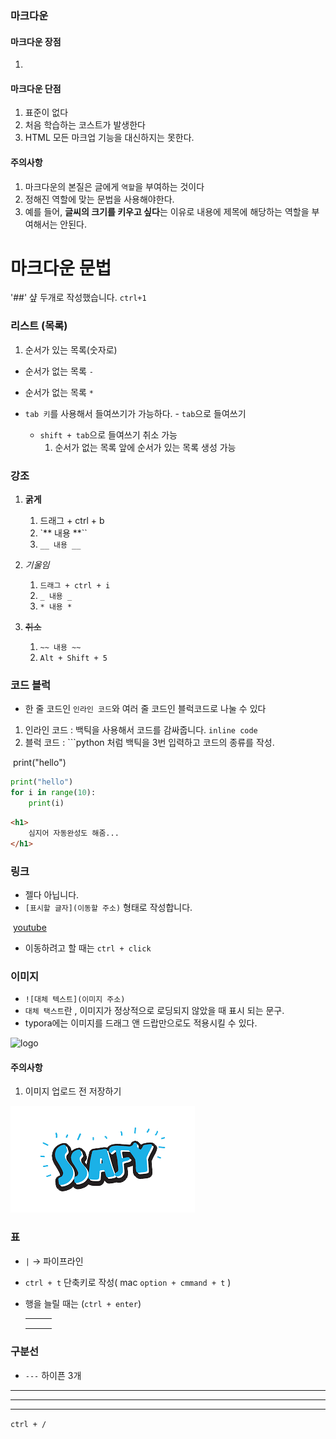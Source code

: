 ### 마크다운

#### 마크다운 장점

1. 

#### 마크다운 단점

1. 표준이 없다
2. 처음 학습하는 코스트가 발생한다
3. HTML 모든 마크업 기능을 대신하지는 못한다.

#### 주의사항

1. 마크다운의 본질은 글에게 `역할`을 부여하는 것이다
2. 정해진 역할에 맞는 문법을 사용해야한다.
3. 예를 들어, **글씨의 크기를 키우고 싶다**는 이유로 내용에 제목에 해당하는 역할을 부여해서는 안된다.



# 마크다운 문법

'##' 샾 두개로 작성했습니다. `ctrl+1`



### 리스트 (목록)

1. 순서가 있는 목록(숫자로)

- 순서가 없는 목록 `-`
- 순서가 없는 목록 `*`
- `tab 키`를 사용해서 들여쓰기가 가능하다.
  			- `tab`으로 들여쓰기

   - `shift + tab`으로 들여쓰기 취소 가능
     1. 순서가 없는 목록 앞에 순서가 있는 목록 생성 가능



### 강조

1. **굵게**
   1. 드래그 + ctrl + b
   2. `** 내용 **``
   3. `__ 내용 __`

2. _기울임_
   1. `드래그 + ctrl + i`
   2. `_ 내용 _ `
   3. `* 내용 *`

3. ~~취소~~
   1. `~~ 내용 ~~`
   2. `Alt + Shift + 5`



### 코드 블럭

* 한 줄 코드인 `인라인 코드`와 여러 줄 코드인 블럭코드로 나눌 수 있다

1. 인라인 코드 : 백틱을 사용해서 코드를 감싸줍니다. `inline code`
2. 블럭 코드 : ```python 처럼 백틱을 3번 입력하고 코드의 종류를 작성.

​	print("hello")

```python
print("hello")
for i in range(10):
    print(i)
```

```html
<h1>
    심지어 자동완성도 해줌...
</h1>
```



### 링크

* 젤다 아닙니다.
* `[표시할 글자](이동할 주소)` 형태로 작성합니다.

​		[youtube](youtube.com)

* 이동하려고 할 때는 `ctrl + click`



### 이미지

* `![대체 텍스트](이미지 주소)`
* `대체 택스트`란 , 이미지가 정상적으로 로딩되지 않았을 때 표시 되는 문구.
* typora에는 이미지를 드래그 앤 드랍만으로도 적용시킬 수 있다.

![logo](C:\스타트캠프\싸피드라마\logo.png)

#### 주의사항

1. 이미지 업로드 전 저장하기

![logo](markdown.assets/logo.png)



### 표

* `|`  → 파이프라인

* `ctrl + t` 단축키로 작성( mac `option + cmmand + t` )

* 행을 늘릴 때는 (`ctrl + enter`)

  |      |      |      |
  | ---- | ---- | ---- |
  |      |      |      |
  |      |      |      |
  |      |      |      |



### 구분선

* `---` 하이픈 3개

---

---

---

`ctrl + /`



